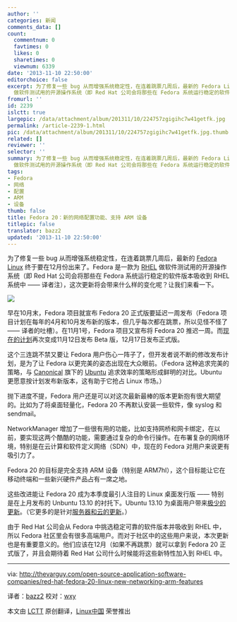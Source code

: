 ```yaml
---
author: ''
categories: 新闻
comments_data: []
count:
  commentnum: 0
  favtimes: 0
  likes: 0
  sharetimes: 0
  viewnum: 6339
date: '2013-11-10 22:50:00'
editorchoice: false
excerpt: 为了修复一些 bug 从而增强系统稳定性，在连着跳票几周后，最新的 Fedora Linux 终于要在12月份出来了。Fedora 是一款为 RHEL
  做软件测试用的开源操作系统（即 Red Hat 公司会将那些在 Fedora 系统运行稳定的软件版  ...
fromurl: ''
id: 2239
islctt: true
largepic: /data/attachment/album/201311/10/224757zgigihc7w41getfk.jpg
permalink: /article-2239-1.html
pic: /data/attachment/album/201311/10/224757zgigihc7w41getfk.jpg.thumb.jpg
related: []
reviewer: ''
selector: ''
summary: 为了修复一些 bug 从而增强系统稳定性，在连着跳票几周后，最新的 Fedora Linux 终于要在12月份出来了。Fedora 是一款为 RHEL
  做软件测试用的开源操作系统（即 Red Hat 公司会将那些在 Fedora 系统运行稳定的软件版  ...
tags:
- Fedora
- 网络
- 配置
- ARM
- 设备
thumb: false
title: Fedora 20：新的网络配置功能、支持 ARM 设备
titlepic: false
translator: bazz2
updated: '2013-11-10 22:50:00'
---
```


为了修复一些 bug 从而增强系统稳定性，在连着跳票几周后，最新的 [Fedora Linux](http://fedoraproject.org/) 终于要在12月份出来了。Fedora 是一款为 [RHEL](http://redhat.com/) 做软件测试用的开源操作系统（即 Red Hat 公司会将那些在 Fedora 系统运行稳定的软件版本吸收到 RHEL 系统中 —— 译者注），这次更新将会带来什么样的变化呢？让我们来看一下。


![](/data/attachment/album/201311/10/224757zgigihc7w41getfk.jpg)


早在10月末，Fedora 项目就宣布 Fedora 20 正式版要延迟一周发布（Fedora 项目计划在每年的4月和10月发布新的版本，但几乎每次都在跳票，所以见怪不怪了 —— 译者的吐槽）。在11月1号，Fedora 项目又宣布将 Fedora 20 推迟一周。而[现在的计划](http://fedoraproject.org/wiki/Releases/20/Schedule)再次变成11月12日发布 Beta 版，12月17日发布正式版。


这个三连跳不禁又要让 Fedora 用户伤心一阵子了，但开发者说不断的修改发布计划，是为了让 Fedora 以更完美的姿态出现在大众眼前。（Fedora 这种追求完美的策略，与 [Canonical](http://canonical.com/) 旗下的 [Ubuntu](http://ubuntu.com/) 追求效率的策略形成鲜明的对比。Ubuntu 更愿意按计划发布新版本，这有助于它抢占 Linux 市场。）


抛下进度不提，Fedora 用户还是可以对这次最新最棒的版本更新抱有很大期望的。比如为了将桌面轻量化，Fedora 20 不再默认安装一些软件，像 syslog 和 sendmail。


NetworkManager 增加了一些很有用的功能，比如支持网桥和网卡绑定，在以前，要实现这两个酷酷的功能，需要通过复杂的命令行操作。在布署复杂的网络环境，特别是在云计算和软件定义网络（SDN）中，现在的 Fedora 对用户来说更有吸引力了。


Fedora 20 的目标是完全支持 ARM 设备（特别是 ARM7hl），这个目标能让它在移动终端和一些新兴硬件产品占有一席之地。


这些改进能让 Fedora 20 成为本季度最引人注目的 Linux 桌面发行版 —— 特别是在上月发布的 Unbuntu 13.10 的衬托下。Ubuntu 13.10 为桌面用户带来[极少的更新](http://thevarguy.com/ubuntu/canonicals-ubuntu-linux-1310-brings-few-changes-desktop)。（它更多的是针对[服务器和云的更新](http://thevarguy.com/ubuntu/ubuntu-1310-openstack-havana-support-cloud-server-updates)。）


由于 Red Hat 公司会从 Fedora 中挑选稳定可靠的软件版本并吸收到 RHEL 中，所以 Fedora 社区里会有很多高端用户。而对于社区中的这些用户来说，本次更新也是有重要意义的。他们应该在12月（如果不再跳票）就可以拿到 Fedora 20 正式版了，并且会期待着 Red Hat 公司什么时候能将这些新特性加入到 RHEL 中。




---


via: <http://thevarguy.com/open-source-application-software-companies/red-hat-fedora-20-linux-new-networking-arm-features>


译者：[bazz2](https://github.com/bazz2) 校对：[wxy](https://github.com/wxy)


本文由 [LCTT](https://github.com/LCTT/TranslateProject) 原创翻译，[Linux中国](http://linux.cn/) 荣誉推出